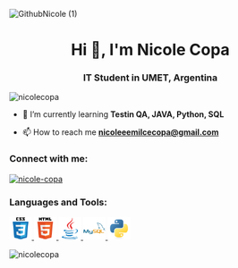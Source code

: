 ![GithubNicole (1)](https://user-images.githubusercontent.com/67641333/188510683-4e3668a9-314f-4012-9bce-9b8f4269b3fd.png)
<h1 align="center">Hi 👋, I'm Nicole Copa</h1>
<h3 align="center">IT Student in UMET, Argentina</h3>

<p align="left"> <img src="https://komarev.com/ghpvc/?username=nicolecopa&label=Profile%20views&color=0e75b6&style=flat" alt="nicolecopa" /> </p>

- 🌱 I’m currently learning **Testin QA, JAVA, Python, SQL**

- 📫 How to reach me **nicoleeemilcecopa@gmail.com**

<h3 align="left">Connect with me:</h3>
<p align="left">
<a href="https://www.linkedin.com/in/nicole-copa-1362271a3/" target="blank"><img align="center" src="https://raw.githubusercontent.com/rahuldkjain/github-profile-readme-generator/master/src/images/icons/Social/linked-in-alt.svg" alt="nicole-copa" height="30" width="40" /></a>
</p>

<h3 align="left">Languages and Tools:</h3>
<p align="left"> <a href="https://www.w3schools.com/css/" target="_blank" rel="noreferrer"> <img src="https://raw.githubusercontent.com/devicons/devicon/master/icons/css3/css3-original-wordmark.svg" alt="css3" width="40" height="40"/> </a> <a href="https://www.w3.org/html/" target="_blank" rel="noreferrer"> <img src="https://raw.githubusercontent.com/devicons/devicon/master/icons/html5/html5-original-wordmark.svg" alt="html5" width="40" height="40"/> </a> <a href="https://www.java.com" target="_blank" rel="noreferrer"> <img src="https://raw.githubusercontent.com/devicons/devicon/master/icons/java/java-original.svg" alt="java" width="40" height="40"/> </a> <a href="https://www.mysql.com/" target="_blank" rel="noreferrer"> <img src="https://raw.githubusercontent.com/devicons/devicon/master/icons/mysql/mysql-original-wordmark.svg" alt="mysql" width="40" height="40"/> </a> <a href="https://www.python.org" target="_blank" rel="noreferrer"> <img src="https://raw.githubusercontent.com/devicons/devicon/master/icons/python/python-original.svg" alt="python" width="40" height="40"/> </a> </p>

<p><img align="center" src="https://github-readme-stats.vercel.app/api/top-langs?username=nicolecopa&show_icons=true&locale=en&layout=compact" alt="nicolecopa" /></p>
